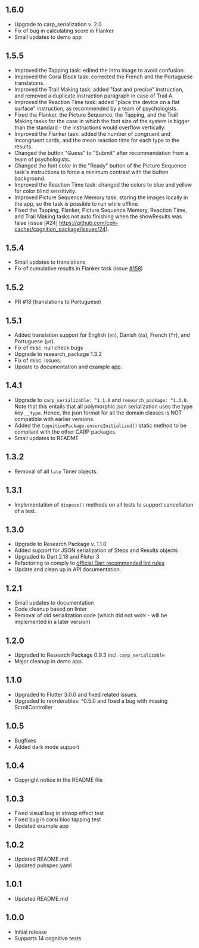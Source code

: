 ## 1.6.0

* Upgrade to carp_serialization v. 2.0
* Fix of bug in calculating score in Flanker
* Small updates to demo app

## 1.5.5

* Improved the Tapping task: edited the intro image to avoid confusion.
* Improved the Corsi Block task: corrected the French and the Portuguese translations.
* Improved the Trail Making task: added "fast and precise" instruction, and removed a duplicate instruction paragraph in case of Trail A.
* Improved the Reaction Time task: added "place the device on a flat surface" instruction, as recommended by a team of psychologists.
* Fixed the Flanker, the Picture Sequence, the Tapping, and the Trail Making tasks for the case in which the font size of the system is bigger than the standard - the instructions would overflow vertically.
* Improved the Flanker task: added the number of congruent and incongruent cards, and the mean reaction time for each type to the results.
* Changed the button "Guess" to "Submit" after recommendation from a team of psychologists.
* Changed the font color in the "Ready" button of the Picture Sequence task's instructions to force a minimum contrast with the button background.
* Improved the Reaction Time task: changed the colors to blue and yellow for color blind sensitivity.
* Improved Picture Sequence Memory task: storing the images locally in the app, so the task is possible to run while offline.
* Fixed the Tapping, Flanker, Picture Sequence Memory, Reaction Time, and Trail Making tasks not auto finishing when the showResults was false (issue [#24] <https://github.com/cph-cachet/cognition_package/issues/24>).

## 1.5.4

* Small updates to translations
* Fix of cumulative results in Flanker task (issue [#158](https://github.com/cph-cachet/carp-studies-app/issues/158))

## 1.5.2

* PR #18 (translations to Portuguese)

## 1.5.1

* Added translation support for English (`en`), Danish (`da`), French (`fr`), and Portuguese (`pt`).
* Fix of misc. null check bugs
* Upgrade to research_package 1.3.2
* Fix of misc. issues.
* Update to documentation and example app.

## 1.4.1

* Upgrade to `carp_serializable: ^1.1.0` and `research_package: ^1.3.0`. Note that this entails that all polymorphic json serialization uses the type key `__type`. Hence, the json format for all the domain classes is NOT compatible with earlier versions.
* Added the `CognitionPackage.ensureInitialized()` static method to be compliant with the other CARP packages.
* Small updates to README

## 1.3.2

* Removal of all `late` Timer objects.

## 1.3.1

* Implementation of `dispose()` methods on all tests to support cancellation of a test.

## 1.3.0

* Upgrade to Research Package v. 1.1.0
* Added support for JSON serialization of Steps and Results objects
* Upgraded to Dart 2.18 and Fluter 3
* Refactoring to comply to [official Dart recommended lint rules](https://pub.dev/packages/flutter_lints)
* Update and clean up in API documentation.

## 1.2.1

* Small updates to documentation
* Code cleanup based on linter
* Removal of old serialization code (which did not work - will be implemented in a later version)

## 1.2.0

* Upgraded to Research Package 0.9.3 incl. `carp_serializable`
* Major cleanup in demo app.

## 1.1.0

* Upgraded to Flutter 3.0.0 and fixed related issues.
* Upgraded to reorderables: ^0.5.0 and fixed a bug with missing ScrollController

## 1.0.5

* Bugfixes
* Added dark mode support

## 1.0.4

* Copyright notice in the README file

## 1.0.3

* Fixed visual bug in stroop effect test
* Fixed bug in corsi bloc tapping test
* Updated example app

## 1.0.2

* Updated README.md
* Updated pubspec.yaml

## 1.0.1

* Updated README.md

## 1.0.0

* Initial release
* Supports 14 cognitive tests
